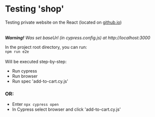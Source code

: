 # Testing 'shop'
Testing private website on the React (located on [github.io](https://github.com/Sanya124/shop))
\
\
\
_**Warning!** Was set baseUrl (in cypress.config.js) at http://localhost:3000_

In the project root directory, you can run:\
`npm run e2e`
\
\
Will be executed step-by-step:
- Run cypress
- Run browser
- Run spec 'add-to-cart.cy.js'

### OR:
- Enter `npx cypress open`
- In Cypress select browser and click 'add-to-cart.cy.js'
